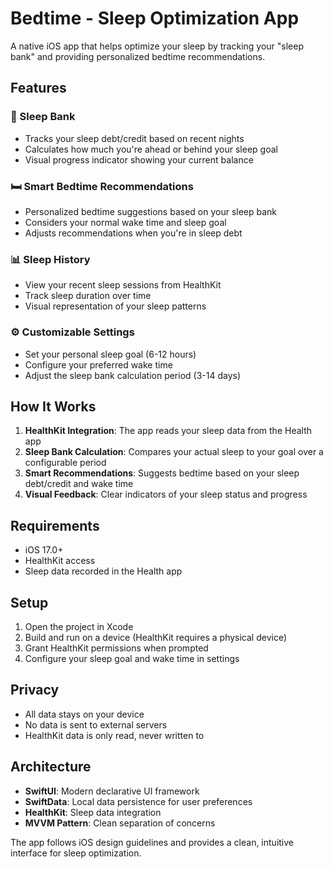 # Bedtime - Sleep Optimization App

A native iOS app that helps optimize your sleep by tracking your "sleep bank" and providing personalized bedtime recommendations.

## Features

### 🏦 Sleep Bank
- Tracks your sleep debt/credit based on recent nights
- Calculates how much you're ahead or behind your sleep goal
- Visual progress indicator showing your current balance

### 🛏️ Smart Bedtime Recommendations
- Personalized bedtime suggestions based on your sleep bank
- Considers your normal wake time and sleep goal
- Adjusts recommendations when you're in sleep debt

### 📊 Sleep History
- View your recent sleep sessions from HealthKit
- Track sleep duration over time
- Visual representation of your sleep patterns

### ⚙️ Customizable Settings
- Set your personal sleep goal (6-12 hours)
- Configure your preferred wake time
- Adjust the sleep bank calculation period (3-14 days)

## How It Works

1. **HealthKit Integration**: The app reads your sleep data from the Health app
2. **Sleep Bank Calculation**: Compares your actual sleep to your goal over a configurable period
3. **Smart Recommendations**: Suggests bedtime based on your sleep debt/credit and wake time
4. **Visual Feedback**: Clear indicators of your sleep status and progress

## Requirements

- iOS 17.0+
- HealthKit access
- Sleep data recorded in the Health app

## Setup

1. Open the project in Xcode
2. Build and run on a device (HealthKit requires a physical device)
3. Grant HealthKit permissions when prompted
4. Configure your sleep goal and wake time in settings

## Privacy

- All data stays on your device
- No data is sent to external servers
- HealthKit data is only read, never written to

## Architecture

- **SwiftUI**: Modern declarative UI framework
- **SwiftData**: Local data persistence for user preferences
- **HealthKit**: Sleep data integration
- **MVVM Pattern**: Clean separation of concerns

The app follows iOS design guidelines and provides a clean, intuitive interface for sleep optimization.
